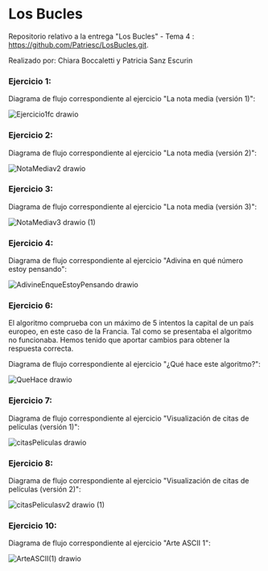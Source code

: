 # Los Bucles
Repositorio relativo a la entrega "Los Bucles" - Tema 4 : https://github.com/Patriesc/LosBucles.git.

Realizado por: Chiara Boccaletti y Patricia Sanz Escurin

### Ejercicio 1:
Diagrama de flujo correspondiente al ejercicio "La nota media (versión 1)":

![Ejercicio1fc drawio](https://user-images.githubusercontent.com/98825807/155880403-16bb5e5b-b224-49d9-ac2d-6fcbab575a02.svg)

### Ejercicio 2:
Diagrama de flujo correspondiente al ejercicio "La nota media (versión 2)":

![NotaMediav2 drawio](https://user-images.githubusercontent.com/98825807/155880619-011e66ad-a296-4169-921e-c228dc6778c6.svg)

### Ejercicio 3:
Diagrama de flujo correspondiente al ejercicio "La nota media (versión 3)":

![NotaMediav3 drawio (1)](https://user-images.githubusercontent.com/98825807/155880836-4594bf13-d2ce-43bf-8614-20b614cce81c.svg)



### Ejercicio 4:
Diagrama de flujo correspondiente al ejercicio "Adivina en qué número estoy pensando":

![AdivineEnqueEstoyPensando drawio](https://user-images.githubusercontent.com/98779707/155859337-2404b5f8-5abc-4eab-8771-935bbaacda55.svg)


### Ejercicio 6:
El algoritmo comprueba con un máximo de 5 intentos la capital de un país europeo, en este caso de la Francia. Tal como se presentaba el algoritmo no funcionaba. Hemos tenido que aportar cambios para obtener la respuesta correcta.

Diagrama de flujo correspondiente al ejercicio "¿Qué hace este algoritmo?":

![QueHace drawio](https://user-images.githubusercontent.com/98779707/155859403-8376ae39-dca2-433b-a114-13f48444cfe0.svg)


### Ejercicio 7:
Diagrama de flujo correspondiente al ejercicio "Visualización de citas de películas (versión 1)":

![citasPeliculas drawio](https://user-images.githubusercontent.com/98825807/155888004-cad52bf9-8f79-40c2-9098-69fdaa8e1fb6.svg)


### Ejercicio 8:
Diagrama de flujo correspondiente al ejercicio "Visualización de citas de películas (versión 2)":

![citasPeliculasv2 drawio (1)](https://user-images.githubusercontent.com/98825807/155889246-5414cd1e-4c1e-4456-b036-8fa83cf5cac6.svg)


### Ejercicio 10:
Diagrama de flujo correspondiente al ejercicio "Arte ASCII 1":

![ArteASCII(1) drawio](https://user-images.githubusercontent.com/98779707/155860393-2da53991-2331-4054-8412-c12c2890a8aa.svg)


